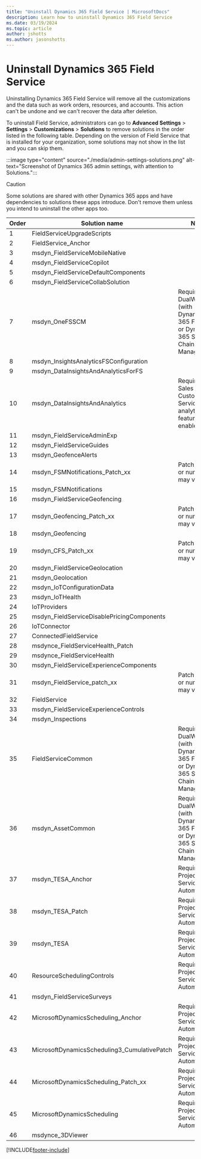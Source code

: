 ```yaml
---
title: "Uninstall Dynamics 365 Field Service | MicrosoftDocs"
description: Learn how to uninstall Dynamics 365 Field Service 
ms.date: 03/19/2024
ms.topic: article
author: jshotts
ms.author: jasonshotts
---
```

# Uninstall Dynamics 365 Field Service

Uninstalling Dynamics 365 Field Service will remove all the customizations and the data such as work orders, resources, and accounts. This action can't be undone and we can't recover the data after deletion.

To uninstall Field Service, administrators can go to **Advanced Settings** > **Settings** > **Customizations** > **Solutions** to remove solutions in the order listed in the following table. Depending on the version of Field Service that is installed for your organization, some solutions may not show in the list and you can skip them.

:::image type="content" source="./media/admin-settings-solutions.png" alt-text="Screenshot of Dynamics 365 admin settings, with attention to Solutions.":::

> [!CAUTION]
> Some solutions are shared with other Dynamics 365 apps and have dependencies to solutions these apps introduce. Don't remove them unless you intend to uninstall the other apps too.

| Order | Solution name                         | Note                                                      |
|-------|---------------------------------------|-----------------------------------------------------------|
| 1     | FieldServiceUpgradeScripts            |                                                           |
| 2     | FieldService_Anchor                   |                                                           |
| 3     | msdyn_FieldServiceMobileNative        |                                                           |
| 4     | msdyn_FieldServiceCopilot             |                                                           |
| 5     | msdyn_FieldServiceDefaultComponents   |                                                           |
| 6     | msdyn_FieldServiceCollabSolution      |                                                           |
| 7     | msdyn_OneFSSCM                        | Required for DualWrite (with Dynamics 365 Finance or Dynamics 365 Supply Chain Management)  |
| 8     | msdyn_InsightsAnalyticsFSConfiguration|                                                           |
| 9     | msdyn_DataInsightsAndAnalyticsForFS   |                                                           |
| 10    | msdyn_DataInsightsAndAnalytics        | Required for Sales or Customer Service if analytics feature is enabled. |
| 11    | msdyn_FieldServiceAdminExp            |                                                           |
| 12    | msdyn_FieldServiceGuides              |                                                           |
| 13    | msdyn_GeofenceAlerts                  |                                                           |
| 14    | msdyn_FSMNotifications_Patch_xx       | Patch name or number may vary |
| 15    | msdyn_FSMNotifications                |                                                           |
| 16    | msdyn_FieldServiceGeofencing          |                                                           |
| 17    | msdyn_Geofencing_Patch_xx             | Patch name or number may vary |
| 18    | msdyn_Geofencing                      |                                                           |
| 19    | msdyn_CFS_Patch_xx                    | Patch name or number may vary |
| 20    | msdyn_FieldServiceGeolocation         |                                                           |
| 21    | msdyn_Geolocation                     |                                                           |
| 22    | msdyn_IoTConfigurationData            |                                                           |
| 23    | msdyn_IoTHealth                       |                                                           |
| 24    | IoTProviders                          |                                                           |
| 25    | msdyn_FieldServiceDisablePricingComponents |                                                   |
| 26    | IoTConnector                    |                                                           |
| 27    | ConnectedFieldService                |                                                           |
| 28    | msdynce_FieldServiceHealth_Patch     |                                                           |
| 29    | msdynce_FieldServiceHealth           |                                                           |
| 30    | msdyn_FieldServiceExperienceComponents         |                                                           |
| 31    | msdyn_FieldService_patch_xx          | Patch name or number may vary                             |
| 32    | FieldService                         |                                                           |
| 33   | msdyn_FieldServiceExperienceControls                        |                                                           |
| 34    | msdyn_Inspections                    |                                                           |
| 35    | FieldServiceCommon                   | Required for DualWrite (with Dynamics 365 Finance or Dynamics 365 Supply Chain Management)  |
| 36    | msdyn_AssetCommon                    | Required for DualWrite (with Dynamics 365 Finance or Dynamics 365 Supply Chain Management)              |
| 37    | msdyn_TESA_Anchor                    | Required for Project Service Automation       |
| 38    | msdyn_TESA_Patch                     | Required for Project Service Automation       |
| 39    | msdyn_TESA                           | Required for Project Service Automation       |
| 40    | ResourceSchedulingControls           | Required for Project Service Automation                   |
| 41    | msdyn_FieldServiceSurveys            |                                                           |
| 42    | MicrosoftDynamicsScheduling_Anchor   | Required for Project Service Automation                   |
| 43    | MicrosoftDynamicsScheduling3_CumulativePatch | Required for Project Service Automation           |
| 44    | MicrosoftDynamicsScheduling_Patch_xx | Required for Project Service Automation                   |
| 45    | MicrosoftDynamicsScheduling          | Required for Project Service Automation                   |
| 46   | msdynce_3DViewer                     |                                                           |

[!INCLUDE[footer-include](../includes/footer-banner.md)]
